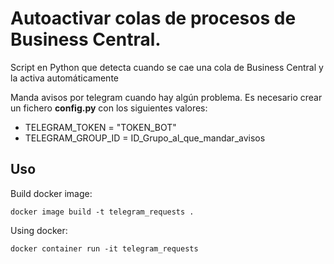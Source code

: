 # Autoactivar colas de procesos de Business Central.
Script en Python que detecta cuando se cae una cola de Business Central y la activa automáticamente

Manda avisos por telegram cuando hay algún problema. Es necesario crear un fichero **config.py** con los siguientes valores:
- TELEGRAM_TOKEN = "TOKEN_BOT"
- TELEGRAM_GROUP_ID = ID_Grupo_al_que_mandar_avisos

## Uso
Build docker image:
```
docker image build -t telegram_requests .
```

Using docker:
```
docker container run -it telegram_requests
```